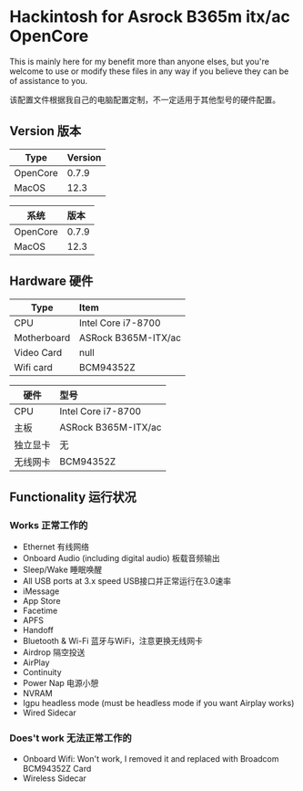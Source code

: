 # Hackintosh for Asrock B365m itx/ac OpenCore
 This is mainly here for my benefit more than anyone elses, but you're welcome to use or modify these files in any way if you believe they can be of assistance to you.

该配置文件根据我自己的电脑配置定制，不一定适用于其他型号的硬件配置。


 ## Version 版本
Type|Version
--|:--|
OpenCore|0.7.9
MacOS|12.3

系统|版本
--|:--|
OpenCore|0.7.9
MacOS|12.3


## Hardware 硬件
Type|Item
--|:--|
CPU|Intel Core i7-8700
Motherboard|ASRock B365M-ITX/ac
Video Card|null
Wifi card|BCM94352Z

硬件|型号
--|:--|
CPU|Intel Core i7-8700
主板|ASRock B365M-ITX/ac
独立显卡|无
无线网卡|BCM94352Z


## Functionality 运行状况
### Works 正常工作的
* Ethernet 有线网络
* Onboard Audio (including digital audio) 板载音频输出
* Sleep/Wake 睡眠唤醒
* All USB ports at 3.x speed USB接口并正常运行在3.0速率
* iMessage
* App Store
* Facetime
* APFS
* Handoff
* Bluetooth & Wi-Fi  蓝牙与WiFi，注意更换无线网卡
* Airdrop  隔空投送
* AirPlay
* Continuity
* Power Nap  电源小憩
* NVRAM
* Igpu headless mode (must be headless mode if you want Airplay works)
* Wired Sidecar

### Does't work 无法正常工作的
* Onboard Wifi: Won't work, I removed it and replaced with Broadcom BCM94352Z Card
* Wireless Sidecar